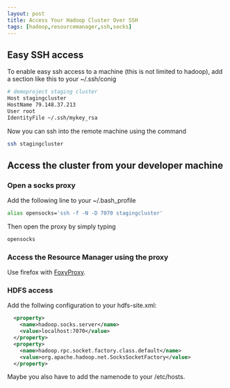 ```yaml
---
layout: post
title: Access Your Hadoop Cluster Over SSH
tags: [hadoop,resourcemanager,ssh,socks]
---
```


## Easy SSH access

To enable easy ssh access to a machine (this is not limited to hadoop), add a section like this to your ~/.ssh/conig

```bash
# demoproject staging cluster
Host stagingcluster
HostName 79.148.37.213
User root
IdentityFile ~/.ssh/mykey_rsa
```

Now you can ssh into the remote machine using the command

```bash
ssh stagingcluster
```


## Access the cluster from your developer machine

### Open a socks proxy

Add the following line to your ~/.bash_profile

```bash
alias opensocks='ssh -f -N -D 7070 stagingcluster'
```

Then open the proxy by simply typing 

```bash
opensocks
```

### Access the Resource Manager using the proxy

Use firefox with [FoxyProxy](https://addons.mozilla.org/de/firefox/addon/foxyproxy-standard/).

### HDFS access

Add the follwing configuration to your hdfs-site.xml:


```xml
  <property>
    <name>hadoop.socks.server</name>
    <value>localhost:7070</value>
  </property>
  <property>
    <name>hadoop.rpc.socket.factory.class.default</name>
    <value>org.apache.hadoop.net.SocksSocketFactory</value>
  </property>
```

Maybe you also have to add the namenode to your /etc/hosts.

